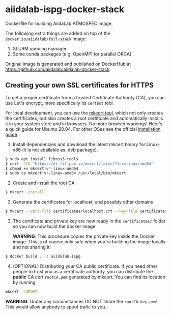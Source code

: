 # aiidalab-ispg-docker-stack
Dockerfile for building AiidaLab ATMOSPEC image.

The following extra things are added on top of the `docker.io/aiidalab/full-stack` image:

1. SLURM queuing manager
2. Some conda packages (e.g. OpenMPI for parallel ORCA)

Original image is generated and published on DockerHub at <https://github.com/aiidalab/aiidalab-docker-stack>

## Creating your own SSL certificates for HTTPS

To get a proper certificate from a trusted Certificate Authority (CA),
you can use Let's encrypt, more specifically its `certbot` tool.

For local development, you can use the [mkcert tool](https://mkcert.dev),
which not only creates the certificates, but also creates a root certificate
and automatically installs it in your system store and in browsers.
No more browser warnings! Here's a quick guide for Ubuntu 20.04.
For other OSes see the official [installation guide](https://github.com/FiloSottile/mkcert#installation).

1. Install dependencies and download the latest mkcert binary for Linux-x86 (it is not abailable as .deb package).
```sh
$ sudo apt install libnss3-tools
$ curl -JLO "https://dl.filippo.io/mkcert/latest?for=linux/amd64"
$ chmod +x mkcert-v*-linux-amd64
$ sudo cp mkcert-v*-linux-amd64 /usr/local/bin/mkcert
```

2. Create and install the root CA
```sh
$ mkcert -install
```

3. Generate the certificates for localhost, and possibly other domains
```sh
$ mkcert --cert-file certificates/localhost.crt --key-file certificates/localhost.key localhost 127.0.0.1 it096203.users.bris.ac.uk
```

3. The certificate and private key are now ready in the `certificates/` folder
   so you can now build the docker image.

   **WARNING**: This procedure copies the private key inside the Docker image.
   This is of course only safe when you're building the image locally and not sharing it!
```sh
$ docker build . -t aiidalab-ispg
```

4. (OPTIONAL) Distributing your CA public certificate.
If you need other people to trust you as a certificate authority,
you can distribute the **public** CA cert `rootCA.pem` generated by mkcert.
You can find its location by running
```sh
mkcert -CAROOT
```
**WARNING**: Under any circumstances DO NOT share the `rootCA-key.pem`!
This would allow anybody to spoof trafic to you.
